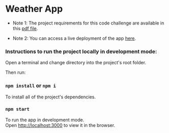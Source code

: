 # Weather App

- Note 1: The project requirements for this code challenge are available in this <a href="https://github.com/Adtx/weather-app-reactjs-typescript/blob/master/project_requirements.pdf" target="_blank">pdf file</a>.

- Note 2: You can access a live deployment of the app <a href="https://adtx.github.io/weather-app-reactjs-typescript/" target="_blank">here</a>.

### Instructions to run the project locally in development mode:

Open a terminal and change directory into the project's root folder.

Then run:

### `npm install` or `npm i`

To install all of the project's dependencies.

### `npm start`

To run the app in development mode.\
Open [http://localhost:3000](http://localhost:3000) to view it in the browser.
